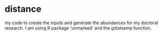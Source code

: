 distance
========

my code to create the inputs and generate the abundances for my doctoral research. I am using R package 'unmarked' and the gdistsamp function. 
